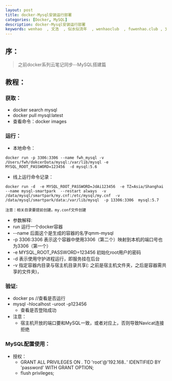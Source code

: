 ```yaml
---
layout: post
title: docker-Mysql安装运行部署
categories: [Docker, MySQL]
description: docker-Mysql安装运行部署
keywords: wenhao  , 文浩  , 似水似流年  , wenhaoclub  , fuwenhao.club , 文浩的博客 ,  Docker , mysql
---
```

## 序：
> 之前docker系列云笔记同步--MySQL搭建篇

## 教程：

### 获取：
- docker search mysql
- docker pull mysql:latest
- 查看命令：docker images

### 运行：
 - 本地命令：

 ```
 docker run -p 3306:3306 --name fwh_mysql -v /Users/fwh/dokcerData/mysql:/var/lib/mysql -e MYSQL_ROOT_PASSWORD=123456  -d mysql:5.6
```

- 线上运行命令记录：

```
docker run -d  -e MYSQL_ROOT_PASSWORD=JdAi123456  -e TZ=Asia/Shanghai  --name mysql-smartpark  --restart always  -v /data/mysql/smartpark/my.cnf:/etc/mysql/my.cnf  -v /data/mysql/smartpark/data:/var/lib/mysql  -p 13306:3306  mysql:5.7

注意：相关目录要提前创建。my.conf文件创建
```

- 参数解释:
- run                 运行一个docker容器
- --name           后面这个是生成的容器的名字qmm-mysql
- -p 3306:3306  表示这个容器中使用3306（第二个）映射到本机的端口号也为3306（第一个） 
- -e MYSQL_ROOT_PASSWORD=123456  初始化root用户的密码
- -d                   表示使用守护进程运行，即服务挂在后台
- -v 指定容器内目录与宿主机目录共享(: 之前是宿主机文件夹，之后是容器需共享的文件夹)，

### 验证:
- docker ps //查看是否运行
- mysql -hlocalhost -uroot -p123456 
    -   查看是否登陆成功
- 注意：
    -  宿主机开放的端口要和MySQL一致，或者对应上，否则导致Navicat连接拒绝

### MySQL配置使用：
- 授权：
    -   GRANT ALL PRIVILEGES ON *.* TO 'root'@'192.168.*.*' IDENTIFIED BY 'password' WITH GRANT OPTION;
    -   flush privileges;